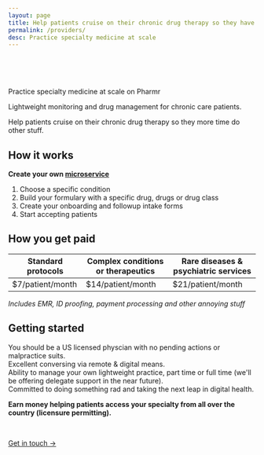 ```yaml
---
layout: page
title: Help patients cruise on their chronic drug therapy so they have more time do other stuff
permalink: /providers/
desc: Practice specialty medicine at scale
---
```

<br>
<br>
<br>
<p class="largetype">Practice specialty medicine at scale on Pharmr</p>  
Lightweight monitoring and drug management for chronic care patients.

Help patients cruise on their chronic drug therapy so they more time do other stuff.

## How it works  

**Create your own [microservice](https://cranky-johnson-407f0c.netlify.app/cgrpmigraine.html)**  

1. Choose a specific condition  
2. Build your formulary with a specific drug, drugs or drug class  
3. Create your onboarding and followup intake forms  
4. Start accepting patients  

## How you get paid

| Standard protocols | Complex conditions or therapeutics | Rare diseases & psychiatric services |
|--------------------|------------------------------------|--------------------------------------|
| $7/patient/month   | $14/patient/month                  | $21/patient/month                    |

*Includes EMR, ID proofing, payment processing and other annoying stuff*  

## Getting started  

You should be a US licensed physcian with no pending actions or malpractice suits.  
Excellent conversing via remote & digital means.  
Ability to manage your own lightweight practice, part time or full time (we'll be offering delegate support in the near future).  
Committed to doing something rad and taking the next leap in digital health.  

**Earn money helping patients access your specialty from all over the country (licensure permitting).**  

<br>
<p class="largetype">
  <a href="{{ '/getting-started.html' | relative_url }}">Get in touch →</a>
</p>
